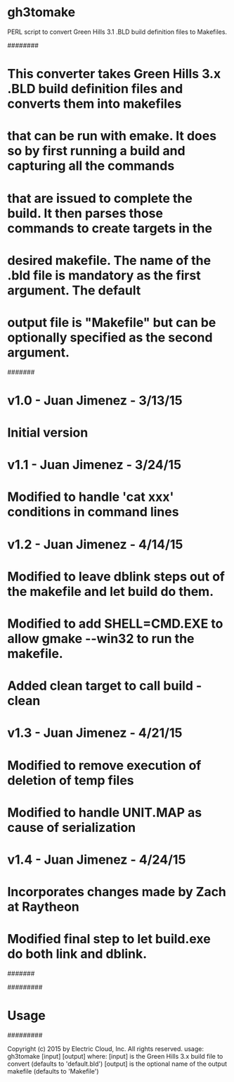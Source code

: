 # gh3tomake
PERL script to convert Green Hills 3.1 .BLD build definition files to Makefiles.

########
# This converter takes Green Hills 3.x .BLD build definition files and converts them into makefiles
# that can be run with emake. It does so by first running a build and capturing all the commands
# that are issued to complete the build. It then parses those commands to create targets in the
# desired makefile. The name of the .bld file is mandatory as the first argument. The default
# output file is "Makefile" but can be optionally specified as the second argument.
#######
# v1.0 - Juan Jimenez - 3/13/15
#               Initial version
# v1.1 - Juan Jimenez - 3/24/15
#               Modified to handle 'cat xxx' conditions in command lines
# v1.2 - Juan Jimenez - 4/14/15
#               Modified to leave dblink steps out of the makefile and let build do them.
#               Modified to add SHELL=CMD.EXE to allow gmake --win32 to run the makefile.
#               Added clean target to call build -clean
# v1.3 - Juan Jimenez - 4/21/15
#               Modified to remove execution of deletion of temp files
#               Modified to handle UNIT.MAP as cause of serialization
# v1.4 - Juan Jimenez - 4/24/15
#               Incorporates changes made by Zach at Raytheon
#               Modified final step to let build.exe do both link and dblink.
#######

#########
# Usage
#########

Copyright (c) 2015 by Electric Cloud, Inc. All rights reserved.
usage:  gh3tomake [input] [output]
        where:  [input] is the Green Hills 3.x build file to convert (defaults to 'default.bld')
                [output] is the optional name of the output makefile (defaults to 'Makefile')
